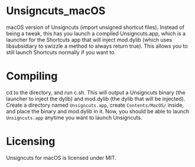 # Unsigncuts_macOS
macOS version of Unsigncuts (import unsigned shortcut files). Instead of being a tweak, this has you launch a compiled Unsigncuts.app, which is a launcher for the Shortcuts app that will inject mod.dylib (which uses libsubsidiary to swizzle a method to always return true). This allows you to still launch Shortcuts normally if you want to.

# Compiling
cd to the directory, and run c.sh. This will output a Unsigncuts binary (the launcher to inject the dylib) and mod.dylib (the dylib that will be injected). Create a directory named `Unsigncuts.app`, create `Contents/MacOS/` inside, and place the binary and mod.dylib in it. Now, you should be able to launch `Unsigncuts.app` anytime you want to launch Unsigncuts.

# Licensing
Unsigncuts for macOS is licensed under MIT.
